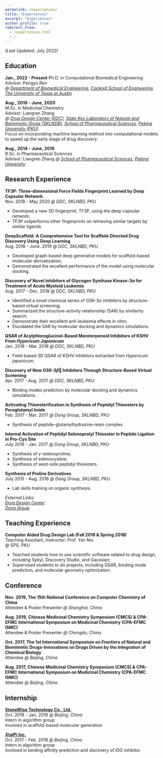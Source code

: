 ```yaml
---
permalink: /experiences/
title: "Experiences"
excerpt: "Experiences"
author_profile: true
redirect_from: 
  - /experiences.html
  - /
---
```


*(Last Updated: July 2022)*

## Education

**Jan., 2022 - Present**
Ph.D. in Computational Biomedical Engineering  
Advisor: Pengyu Ren  
*@ [Department of Biomedical Engineering](https://www.bme.utexas.edu/), [Cockrell School of Engineering](https://cockrell.utexas.edu/), [The University of Texas at Austin](https://www.utexas.edu/)*

**Aug., 2018 - June, 2020**  
M.Sc. in Medicinal Chemistry  
Advisor: Liangren Zhang  
*@ [Drug Design Center (DDC)](http://www.pkuddc.com/index.jsp), [State Key Laboratory of Natural and Biomimetic Drugs (SKLNDB)](http://sklnbd.bjmu.edu.cn/), [School of Pharmaceutical Sciences](https://sps.bjmu.edu.cn/), [Peking University (PKU)](https://www.pku.edu.cn/)*  
Focus on incorporating machine learning method into computational models to speed up the early stage of drug discovery.  

**Aug., 2014 - June, 2018**  
B.Sc. in Pharmaceutical Sciences  
Advisor: Liangren Zhang
*@ [School of Pharmaceutical Sciences](https://sps.bjmu.edu.cn/), [Peking University](https://www.pku.edu.cn/)*  


## Research Experience


**TF3P: Three-dimensional Force Fields Fingerprint Learned by Deep Capsular Network.**  
Nov. 2018 - May 2020 *@ DDC, SKLNBD, PKU*

- Developed a new 3D fingerprint, TF3P, using the deep capsular network;
- TF3P outperforms other fingerprints on retrieving similar targets by similar ligands.

**DeepScaffold: A Comprehensive Tool for Scaffold-Directed Drug Discovery Using Deep Learning**  
Aug. 2018 - June. 2019 *@ DDC, SKLNBD, PKU*

- Developed graph-based deep generative models for scaffold-based molecular derivatization;
- Demonstrated the excellent performance of the model using molecular docking.

**Discovery of Novel Inhibitors of Glycogen Synthase Kinase-3$\alpha$ for Treatment of Acute Myeloid Leukemia**  
Aug. 2017 - Dec. 2018 *@ DDC, SKLNBD, PKU*

- Identified a novel chemical series of GSK-3$\alpha$ inhibitors by structure-based virtual screening;
- Summarized the structure-activity relationship (SAR) by similarity search;
- Demonstrate their excellent anti-leukemia effects *in vitro*;
- Elucidated the SAR by molecular docking and dynamics simulations.

**QSAR of Acylphloroglucinol-Based Meroterpenoid Inhibitors of KSHV From *Hypericum Japonicum***  
Jan. 2018 - Mar. 2018 *@ DDC, SKLNBD, PKU*

- Field-based 3D QSAR of KSHV inhibitors extracted from *Hypericum japonicum*.

**Discovery of New GSK-3$\beta$ Inhibitors Through Structure-Based Virtual Screening**  
Apr. 2017 - Aug. 2017 *@ DDC, SKLNBD, PKU*

- Binding modes prediction by molecular docking and dynamics simulations.

**Activating Thioesterification in Synthesis of Peptidyl Thioesters by Peroglutamyl Imide**  
Feb. 2017 - Mar. 2017 *@ Dong Group, SKLNBD, PKU*

- Synthesis of peptide-glutamylhydrazine-resin complex.

**Internal Activation of Peptidyl Selenoprolyl Thioester in Peptide Ligation in Pro-Cys Site**  
July 2016 - Jan. 2017 *@ Dong Group, SKLNBD, PKU*

- Synthesis of $\gamma$-selenoproline;
- Synthesis of selenocystine;
- Synthesis of west-side peptidyl thioesters.

**Synthesis of Proline Derivatives**  
July 2015 - Aug. 2016 *@ Dong Group, SKLNBD, PKU*

- Lab skills training on organic synthesis.

*External Links:*  
[*Drug Design Center*](http://www.pkuddc.com/index.jsp)  
[*Dong Group*](http://sklnbd.bjmu.edu.cn/k/e/action/ListInfo/?classid=238)

## Teaching Experience

**Computer Aided Drug Design Lab (Fall 2018 & Spring 2018)**  
Teaching Assistant, Instructor: Prof. Yan Niu  
*@ SPS, PKU*

- Teached students how to use scientific software related to drug design, including Sybyl, Discovery Studio, and Gaussian;
- Supervised students to do projects, including QSAR, binding mode prediction, and molecular geometry optimization.

## Conference

**Nov. 2019, The 15th National Conference on Computer Chemistry of China**  
Attendee & Poster Presenter *@ Shanghai, China*

**Aug. 2019, Chinese Medicinal Chemistry Symposium (CMCS) & CPA-EFMC International Symposium on Medicinal Chemistry (CPA-EFMC ISMC)**  
Attendee & Poster Presenter *@ Chengdu, China*

**Oct. 2017, The 1st International Symposium on Frontiers of Natural and Biomimetic Drugs-Innovations on Drugs Driven by the Integration of Chemical Biology**  
Attendee *@ Beijing, China*

**Aug. 2017, Chinese Medicinal Chemistry Symposium (CMCS) & CPA-EFMC International Symposium on Medicinal Chemistry (CPA-EFMC ISMC)**  
Attendee *@ Beijing, China*

## Internship

**[StoneWise Technology Co., Ltd.](http://www.stonewise.cn/home)**  
Oct. 2018 - Jan. 2019 *@ Beijing, China*  
Intern in algorithm group  
Involved in scaffold-based molecular generation

**[XtalPi Inc.](http://www.xtalpi.com/)**  
Oct. 2017 - Feb. 2018 *@ Beijing, China*  
Intern in algorithm group  
Involved in binding affinity prediction and discovery of IDO inhibitor
